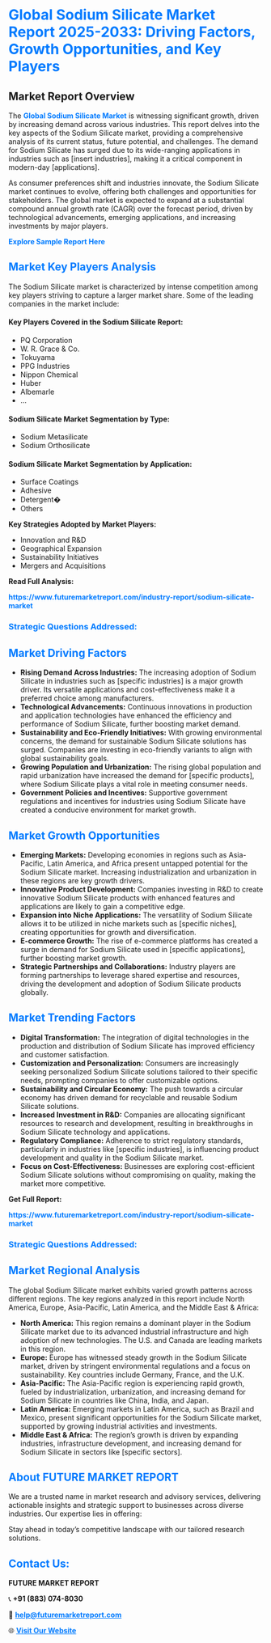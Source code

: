 <h1 style="color: #007BFF;">Global Sodium Silicate Market Report 2025-2033: Driving Factors, Growth Opportunities, and Key Players</h1>

<section id="overview">
<h2>Market Report Overview</h2>
<p>The <a href="https://www.futuremarketreport.com/industry-report/sodium-silicate-market" style="color: #007BFF; text-decoration: none;"><strong>Global Sodium Silicate Market</strong></a> is witnessing significant growth, driven by increasing demand across various industries. This report delves into the key aspects of the Sodium Silicate market, providing a comprehensive analysis of its current status, future potential, and challenges. The demand for Sodium Silicate has surged due to its wide-ranging applications in industries such as [insert industries], making it a critical component in modern-day [applications].</p>
<p>As consumer preferences shift and industries innovate, the Sodium Silicate market continues to evolve, offering both challenges and opportunities for stakeholders. The global market is expected to expand at a substantial compound annual growth rate (CAGR) over the forecast period, driven by technological advancements, emerging applications, and increasing investments by major players.</p>
</section>

<section id="overview">
<p><a href="https://www.futuremarketreport.com/request-sample/reportId=107604" style="color: #007BFF; text-decoration: none;"><strong>Explore Sample Report Here</strong></a></p>
</section>

<section id="key-players">
<h2 style="color: #007BFF;">Market Key Players Analysis</h2>
<p>The Sodium Silicate market is characterized by intense competition among key players striving to capture a larger market share. Some of the leading companies in the market include:</p>
<h4>Key Players Covered in the Sodium Silicate Report:</h4>
<ul><li>PQ Corporation</li><li>W. R. Grace &amp; Co.</li><li>Tokuyama</li><li>PPG Industries</li><li>Nippon Chemical</li><li>Huber</li><li>Albemarle</li><li>...</li></ul>
<h4>Sodium Silicate Market Segmentation by Type:</h4>
<ul><li>Sodium Metasilicate</li><li>Sodium Orthosilicate</li></ul>

<h4>Sodium Silicate Market Segmentation by Application:</h4>
<ul><li>Surface Coatings</li><li>Adhesive</li><li>Detergent�</li><li>Others</li></ul>
<p><strong>Key Strategies Adopted by Market Players:</strong></p>
<ul>
<li>Innovation and R&D</li>
<li>Geographical Expansion</li>
<li>Sustainability Initiatives</li>
<li>Mergers and Acquisitions</li>
</ul>
</section>

<section>
<p><strong>Read Full Analysis: </strong></p><a href="https://www.futuremarketreport.com/industry-report/sodium-silicate-market" style="color: #007BFF; text-decoration: none;"><strong>https://www.futuremarketreport.com/industry-report/sodium-silicate-market</strong></a>
<h3 style="color: #007BFF;">Strategic Questions Addressed:</h3>
</section>

<section id="driving-factors">
<h2 style="color: #007BFF;">Market Driving Factors</h2>
<ul>
<li><strong>Rising Demand Across Industries:</strong> The increasing adoption of Sodium Silicate in industries such as [specific industries] is a major growth driver. Its versatile applications and cost-effectiveness make it a preferred choice among manufacturers.</li>
<li><strong>Technological Advancements:</strong> Continuous innovations in production and application technologies have enhanced the efficiency and performance of Sodium Silicate, further boosting market demand.</li>
<li><strong>Sustainability and Eco-Friendly Initiatives:</strong> With growing environmental concerns, the demand for sustainable Sodium Silicate solutions has surged. Companies are investing in eco-friendly variants to align with global sustainability goals.</li>
<li><strong>Growing Population and Urbanization:</strong> The rising global population and rapid urbanization have increased the demand for [specific products], where Sodium Silicate plays a vital role in meeting consumer needs.</li>
<li><strong>Government Policies and Incentives:</strong> Supportive government regulations and incentives for industries using Sodium Silicate have created a conducive environment for market growth.</li>
</ul>
</section>

<section id="growth-opportunities">
<h2 style="color: #007BFF;">Market Growth Opportunities</h2>
<ul>
<li><strong>Emerging Markets:</strong> Developing economies in regions such as Asia-Pacific, Latin America, and Africa present untapped potential for the Sodium Silicate market. Increasing industrialization and urbanization in these regions are key growth drivers.</li>
<li><strong>Innovative Product Development:</strong> Companies investing in R&D to create innovative Sodium Silicate products with enhanced features and applications are likely to gain a competitive edge.</li>
<li><strong>Expansion into Niche Applications:</strong> The versatility of Sodium Silicate allows it to be utilized in niche markets such as [specific niches], creating opportunities for growth and diversification.</li>
<li><strong>E-commerce Growth:</strong> The rise of e-commerce platforms has created a surge in demand for Sodium Silicate used in [specific applications], further boosting market growth.</li>
<li><strong>Strategic Partnerships and Collaborations:</strong> Industry players are forming partnerships to leverage shared expertise and resources, driving the development and adoption of Sodium Silicate products globally.</li>
</ul>
</section>

<section id="trending-factors">
<h2 style="color: #007BFF;">Market Trending Factors</h2>
<ul>
<li><strong>Digital Transformation:</strong> The integration of digital technologies in the production and distribution of Sodium Silicate has improved efficiency and customer satisfaction.</li>
<li><strong>Customization and Personalization:</strong> Consumers are increasingly seeking personalized Sodium Silicate solutions tailored to their specific needs, prompting companies to offer customizable options.</li>
<li><strong>Sustainability and Circular Economy:</strong> The push towards a circular economy has driven demand for recyclable and reusable Sodium Silicate solutions.</li>
<li><strong>Increased Investment in R&D:</strong> Companies are allocating significant resources to research and development, resulting in breakthroughs in Sodium Silicate technology and applications.</li>
<li><strong>Regulatory Compliance:</strong> Adherence to strict regulatory standards, particularly in industries like [specific industries], is influencing product development and quality in the Sodium Silicate market.</li>
<li><strong>Focus on Cost-Effectiveness:</strong> Businesses are exploring cost-efficient Sodium Silicate solutions without compromising on quality, making the market more competitive.</li>
</ul>
</section>

<section>
<p><strong>Get Full Report: </strong></p><a href="https://www.futuremarketreport.com/industry-report/sodium-silicate-market" style="color: #007BFF; text-decoration: none;"><strong>https://www.futuremarketreport.com/industry-report/sodium-silicate-market</strong></a>
<h3 style="color: #007BFF;">Strategic Questions Addressed:</h3>
</section>


<section id="regional-analysis">
<h2 style="color: #007BFF;">Market Regional Analysis</h2>
<p>The global Sodium Silicate market exhibits varied growth patterns across different regions. The key regions analyzed in this report include North America, Europe, Asia-Pacific, Latin America, and the Middle East & Africa:</p>
<ul>
<li><strong>North America:</strong> This region remains a dominant player in the Sodium Silicate market due to its advanced industrial infrastructure and high adoption of new technologies. The U.S. and Canada are leading markets in this region.</li>
<li><strong>Europe:</strong> Europe has witnessed steady growth in the Sodium Silicate market, driven by stringent environmental regulations and a focus on sustainability. Key countries include Germany, France, and the U.K.</li>
<li><strong>Asia-Pacific:</strong> The Asia-Pacific region is experiencing rapid growth, fueled by industrialization, urbanization, and increasing demand for Sodium Silicate in countries like China, India, and Japan.</li>
<li><strong>Latin America:</strong> Emerging markets in Latin America, such as Brazil and Mexico, present significant opportunities for the Sodium Silicate market, supported by growing industrial activities and investments.</li>
<li><strong>Middle East & Africa:</strong> The region’s growth is driven by expanding industries, infrastructure development, and increasing demand for Sodium Silicate in sectors like [specific sectors].</li>
</ul>
</section>

<footer>
<h2 style="color: #007BFF;">About FUTURE MARKET REPORT</h2>
<p>We are a trusted name in market research and advisory services, delivering actionable insights and strategic support to businesses across diverse industries. Our expertise lies in offering:</p>

<p>Stay ahead in today’s competitive landscape with our tailored research solutions.</p>

<h2 style="color: #007BFF;">Contact Us:</h2>
<p><strong>FUTURE MARKET REPORT</strong></p>
<p>📞 <strong>+91 (883) 074-8030</strong></p>
<p>📧 <strong><a href="mailto:help@futuremarketreport.com" style="color: #007BFF;">help@futuremarketreport.com</a></strong></p>
<p>🌐 <strong><a href="https://www.futuremarketreport.com/" style="color: #007BFF;">Visit Our Website</a></strong></p>
</footer>